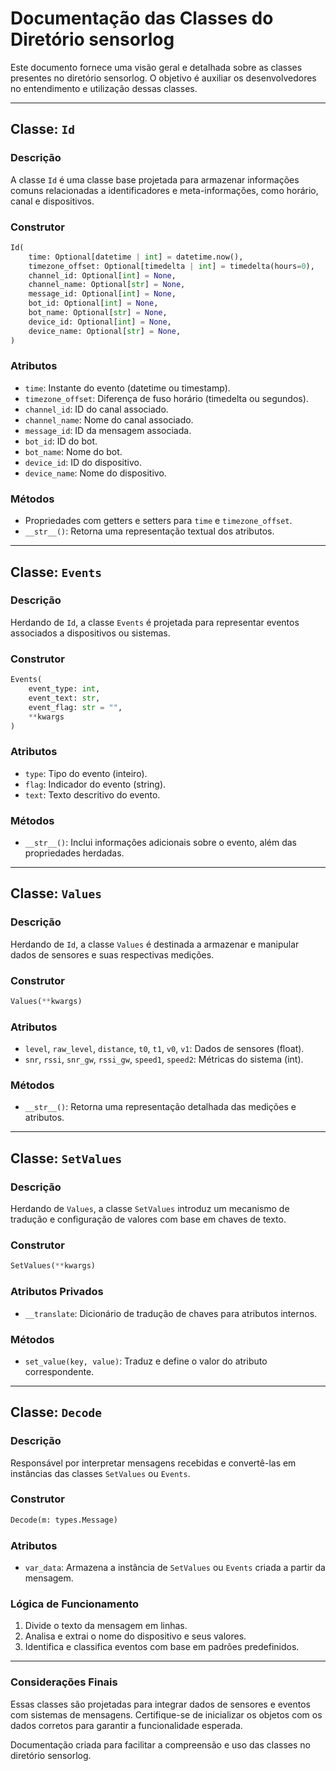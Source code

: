# Documentação das Classes do Diretório sensorlog

Este documento fornece uma visão geral e detalhada sobre as classes presentes no diretório sensorlog. O objetivo é auxiliar os desenvolvedores no entendimento e utilização dessas classes.

---

## Classe: `Id`

### Descrição
A classe `Id` é uma classe base projetada para armazenar informações comuns relacionadas a identificadores e meta-informações, como horário, canal e dispositivos.

### Construtor
```python
Id(
    time: Optional[datetime | int] = datetime.now(),
    timezone_offset: Optional[timedelta | int] = timedelta(hours=0),
    channel_id: Optional[int] = None,
    channel_name: Optional[str] = None,
    message_id: Optional[int] = None,
    bot_id: Optional[int] = None,
    bot_name: Optional[str] = None,
    device_id: Optional[int] = None,
    device_name: Optional[str] = None,
)
```

### Atributos
- `time`: Instante do evento (datetime ou timestamp).
- `timezone_offset`: Diferença de fuso horário (timedelta ou segundos).
- `channel_id`: ID do canal associado.
- `channel_name`: Nome do canal associado.
- `message_id`: ID da mensagem associada.
- `bot_id`: ID do bot.
- `bot_name`: Nome do bot.
- `device_id`: ID do dispositivo.
- `device_name`: Nome do dispositivo.

### Métodos
- Propriedades com getters e setters para `time` e `timezone_offset`.
- `__str__()`: Retorna uma representação textual dos atributos.

---

## Classe: `Events`

### Descrição
Herdando de `Id`, a classe `Events` é projetada para representar eventos associados a dispositivos ou sistemas.

### Construtor
```python
Events(
    event_type: int,
    event_text: str,
    event_flag: str = "",
    **kwargs
)
```

### Atributos
- `type`: Tipo do evento (inteiro).
- `flag`: Indicador do evento (string).
- `text`: Texto descritivo do evento.

### Métodos
- `__str__()`: Inclui informações adicionais sobre o evento, além das propriedades herdadas.

---

## Classe: `Values`

### Descrição
Herdando de `Id`, a classe `Values` é destinada a armazenar e manipular dados de sensores e suas respectivas medições.

### Construtor
```python
Values(**kwargs)
```

### Atributos
- `level`, `raw_level`, `distance`, `t0`, `t1`, `v0`, `v1`: Dados de sensores (float).
- `snr`, `rssi`, `snr_gw`, `rssi_gw`, `speed1`, `speed2`: Métricas do sistema (int).

### Métodos
- `__str__()`: Retorna uma representação detalhada das medições e atributos.

---

## Classe: `SetValues`

### Descrição
Herdando de `Values`, a classe `SetValues` introduz um mecanismo de tradução e configuração de valores com base em chaves de texto.

### Construtor
```python
SetValues(**kwargs)
```

### Atributos Privados
- `__translate`: Dicionário de tradução de chaves para atributos internos.

### Métodos
- `set_value(key, value)`: Traduz e define o valor do atributo correspondente.

---

## Classe: `Decode`

### Descrição
Responsável por interpretar mensagens recebidas e convertê-las em instâncias das classes `SetValues` ou `Events`.

### Construtor
```python
Decode(m: types.Message)
```

### Atributos
- `var_data`: Armazena a instância de `SetValues` ou `Events` criada a partir da mensagem.

### Lógica de Funcionamento
1. Divide o texto da mensagem em linhas.
2. Analisa e extrai o nome do dispositivo e seus valores.
3. Identifica e classifica eventos com base em padrões predefinidos.

---

### Considerações Finais
Essas classes são projetadas para integrar dados de sensores e eventos com sistemas de mensagens. Certifique-se de inicializar os objetos com os dados corretos para garantir a funcionalidade esperada.

Documentação criada para facilitar a compreensão e uso das classes no diretório sensorlog.

